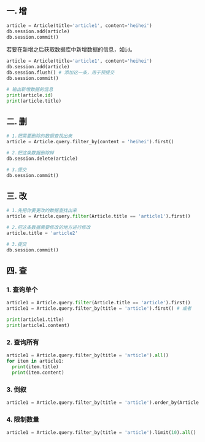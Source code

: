 ## 一. 增

```python
article = Article(title='article1', content='heihei')
db.session.add(article)
db.session.commit()
```

若要在新增之后获取数据库中新增数据的信息，如`id`。

```python
article = Article(title='article1', content='heihei')
db.session.add(article)
db.session.flush() # 添加这一条，用于预提交
db.session.commit()

# 输出新增数据的信息
print(article.id)
print(article.title)
```



## 二. 删

```python
# 1.把需要删除的数据查找出来
article = Article.query.filter_by(content = 'heihei').first()

# 2.把这条数据删除掉
db.session.delete(article)

# 3.提交
db.session.commit()
```



## 三. 改

```python
# 1.先把你要更改的数据查找出来
article = Article.query.filter(Article.title == 'article1').first()

# 2.把这条数据需要修改的地方进行修改
article.title = 'article2'

# 3.提交
db.session.commit()
```



## 四. 查

### 1. 查询单个

```python
article1 = Article.query.filter(Article.title == 'article').first()
article1 = Article.query.filter_by(title = 'article').first() # 或者

print(article1.title)
print(article1.content)
```

### 2. 查询所有

```python
article1 = Article.query.filter_by(title = 'article').all()
for item in article1:
  print(item.title)
  print(item.content)
```

### 3. 倒叙

```python
article1 = Article.query.filter_by(title = 'article').order_by(Article.id.desc()).all()
```

### 4. 限制数量

```python
article1 = Article.query.filter_by(title = 'article').limit(10).all()
```









